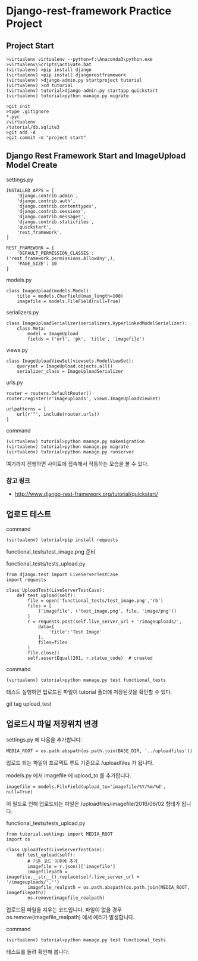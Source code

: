 # Django-rest-framework Practice Project

## Project Start
```
>virtualenv virtualenv --python=f:\Anaconda3\python.exe
>virtualenv\Scripts\activate.bat
(virtualenv) >pip install django
(virtualenv) >pip install djangorestframework
(virtualenv) >django-admin.py startproject tutorial
(virtualenv) >cd tutorial
(virtualenv) tutorial>django-admin.py startapp quickstart
(virtualenv) tutorial>python manage.py migrate

>git init
>type .gitignore
*.pyc
/virtualenv
/tutorial/db.sqlite3
>git add -A
>git commit -m "project start"
```

## Django Rest Framework Start and ImageUpload Model Create
settings.py

```
INSTALLED_APPS = [
    'django.contrib.admin',
    'django.contrib.auth',
    'django.contrib.contenttypes',
    'django.contrib.sessions',
    'django.contrib.messages',
    'django.contrib.staticfiles',
    'quickstart',
    'rest_framework',
]

REST_FRAMEWORK = {
    'DEFAULT_PERMISSION_CLASSES': ('rest_framework.permissions.AllowAny',),
    'PAGE_SIZE': 10
}
```

models.py
```
class ImageUpload(models.Model):
    title = models.CharField(max_length=100)
    imagefile = models.FileField(null=True)
```

serializers.py
```
class ImageUploadSerializer(serializers.HyperlinkedModelSerializer):
    class Meta:
        model = ImageUpload
        fields = ('url', 'pk', 'title', 'imagefile')
```

views.py
```
class ImageUploadViewSet(viewsets.ModelViewSet):
    queryset = ImageUpload.objects.all()
    serializer_class = ImageUploadSerializer
```

urls.py
```
router = routers.DefaultRouter()
router.register(r'imageuploads', views.ImageUploadViewSet)

urlpatterns = [
    url(r'^', include(router.urls))
]
```

command
```
(virtualenv) tutorial>python manage.py makemigration
(virtualenv) tutorial>python manage.py migrate
(virtualenv) tutorial>python manage.py runserver
```

여기까지 진행하면 사이트에 접속해서 작동하는 모습을 볼 수 있다.

### 참고 링크
- http://www.django-rest-framework.org/tutorial/quickstart/

## 업로드 테스트
command
```
(virtualenv) tutorial>pip install requests
```

functional_tests/test_image.png 준비

functional_tests/tests_upload.py
```
from django.test import LiveServerTestCase
import requests

class UploadTest(LiveServerTestCase):
    def test_upload(self):
        file = open('functional_tests/test_image.png','rb')
        files = [
            ('imagefile', ('test_image.png', file, 'image/png'))
        ]
        r = requests.post(self.live_server_url + '/imageuploads/', 
            data={
                'title':'Test Image'
            }, 
            files=files
        )
        file.close()
        self.assertEqual(201, r.status_code)  # created
```
command
```
(virtualenv) tutorial>python manage.py test functional_tests
```
테스트 실행하면 업로드된 파일이 tutorial 폴더에 저장된것을 확인할 수 있다.

git tag upload_test

## 업로드시 파일 저장위치 변경
settings.py 에 다음을 추가합니다.
```
MEDIA_ROOT = os.path.abspath(os.path.join(BASE_DIR, '../uploadfiles'))
```
업로드 되는 파일이 프로젝트 루트 기준으로 /uploadfiles 가 됩니다.

models.py 에서 imagefile 에 upload_to 를 추가합니다. 
```
imagefile = models.FileField(upload_to='imagefile/%Y/%m/%d', null=True)
```
이 필드로 인해 업로드되는 파일은 /uploadfiles/imagefile/2016/06/02 형태가 됩니다.

functional_tests/tests_upload.py
```
from tutorial.settings import MEDIA_ROOT
import os

class UploadTest(LiveServerTestCase):
    def test_upload(self):
        # 기존 코드 이후에 추가
        imagefile = r.json()['imagefile']
        imagefilepath = imagefile.__str__().replace(self.live_server_url + '/imageuploads/','')
        imagefile_realpath = os.path.abspath(os.path.join(MEDIA_ROOT, imagefilepath))
        os.remove(imagefile_realpath)
```
업로드된 파일을 지우는 코드입니다.
파일이 없을 경우 os.remove(imagefile_realpath) 에서 에러가 발생합니다.

command
```
(virtualenv) tutorial>python manage.py test functional_tests
```
테스트를 돌려 확인해 봅니다.


